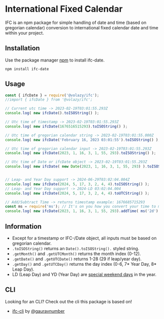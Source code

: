 # International Fixed Calendar 

IFC is an npm package for simple handling of date and time (based on gregorian calendar) conversion to international fixed calendar date and time within your project.

## Installation

Use the package manager [npm](https://docs.npmjs.com/cli/v9/commands/npm-install) to install ifc-date.

```npm
npm install ifc-date
```

## Usage

```typescript
const { ifcDate } = require('@volazy/ifc');
//import { ifcDate } from '@volazy/ifc';

// Current utc time -> 2023-02-19T03:01:55.293Z
console.log( new ifcDate().toISOString() );

// Utc time of timestamp -> 2023-02-19T03:01:55.293Z
console.log( new ifcDate(1676516515293).toISOString() );

// Utc time of gregorian calendar string -> 2023-02-19T03:01:55.000Z
console.log( new ifcDate('February 16, 2023 03:01:55').toISOString() );

// Utc time of gregorian calendar input -> 2023-02-19T03:01:55.293Z
console.log( new ifcDate(2023, 1, 16, 3, 1, 55, 293).toISOString() );

// Utc time of Date or ifcDate object -> 2023-02-19T03:01:55.293Z
console.log( new ifcDate( new Date(2023, 1, 16, 3, 1, 55, 293) ).toISOString() );


// Leap- and Year Day support -> 2024-06-29T03:02:04.004Z
console.log( new ifcDate(2024, 5, 17, 3, 2, 4, 4).toISOString() );
// Leap- and Year Day support -> 2024-LD 03:02:04.004
console.log( new ifcDate(2024, 5, 17, 3, 2, 4, 4).toUTCString() );

// Add/Subtract Time -> returns timestamp example: 1676685715293
const ms = require('ms'); // It's on you how you convert your time to milliseconds
console.log( new ifcDate(2023, 1, 16, 3, 1, 55, 293).addTime( ms('2d') ) );
```

## Information

- Except for a timestamp or IFC-/Date object, all inputs must be based on gregorian calendar.
- `.toISOString()` returns an `Date().toISOString().` styled string.
- `.getMonth()` and `.getUTCMonth()` returns the month index (0-12).
- `.getDate()` and `.getUTCDate()` returns 1-28 (29 if leap/year day).
- `.getDay()` and `.getUTCDay()` returns the day index (0-6, 7* Year Day, 8* Leap Day).
- LD (Leap Day) and YD (Year Day) are [special weekend days](https://en.wikipedia.org/wiki/International_Fixed_Calendar#Rules) in the year.

## CLI

Looking for an CLI? Check out the cli this package is based on!

- [ifc-cli](https://www.npmjs.com/package/ifc-cli) by [@gauravnumber](https://github.com/gauravnumber)
